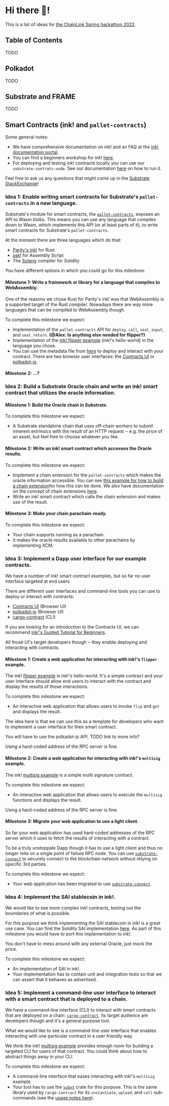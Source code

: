 # Hi there 👋!

This is a list of ideas for [the ChainLink Spring hackathon 2022](https://chain.link/hackathon).

## Table of Contents

TODO

## Polkadot

TODO

## Substrate and FRAME

TODO

## Smart Contracts (ink! and `pallet-contracts`)

Some general notes:
* We have comprehensive documentation on ink! and an FAQ at the [ink! documentation portal](https://paritytech.github.io/ink-docs).
* You can find a beginners workshop for ink! [here](https://docs.substrate.io/tutorials/v3/ink-workshop/pt1/).
* For deploying and testing ink! contracts locally you can use our `substrate-contrats-node`. See our documentation [here](https://paritytech.github.io/ink-docs/getting-started/running-substrate) on how to run it.

Feel free to ask us any questions that might come up in the [Substrate StackExchange](https://substrate.stackexchange.com/)!


### Idea 1: Enable writing smart contracts for Substrate's `pallet-contracts` in a new language.

Substrate's module for smart contracts, the [`pallet-contracts`](https://github.com/paritytech/substrate/tree/master/frame/contracts), exposes an API to Wasm blobs. This means you can use any language that compiles down to Wasm, which implements this API (or at least parts of it), to write smart contracts for Substrate's `pallet-contracts`.

At the moment there are three languages which do that:

* [Parity's ink!](https://github.com/paritytech/ink) for Rust
* [ask!](https://github.com/patractlabs/ask) for Assembly Script
* The [Solang](https://github.com/hyperledger-labs/solang) compiler for Solidity

You have different options in which you could go for this milestone: 

#### Milestone 1: Write a framework or library for a language that compiles to WebAssembly.

One of the reasons we chose Rust for Parity's ink! was that WebAssembly is a supported target of the Rust compiler. Nowadays there are way more languages that can be compiled to WebAssembly though.

To complete this milestone we expect:
* Implementation of the `pallet-contracts` API for `deploy`, `call`, `seal_input`, and `seal_return`. __(@Alex: Is anything else needed for flipper?)__
* Implementation of the [ink! flipper example](https://github.com/paritytech/ink/blob/master/examples/flipper) (ink!'s hello-world) in the language you chose.
* You can use the metadata file from [here](TODO-INSERT-LINK) to deploy and interact with your contract. There are two browser user interfaces: the [Contracts UI](https://paritytech.github.io/contracts-ui/) or [polkadot-js](https://polkadot.js.org/apps/#/).

#### Milestone 2: …?

### Idea 2: Build a Substrate Oracle chain and write an ink! smart contract that utilizes the oracle information.

#### Milestone 1: Build the Oracle chain in Substrate.

To complete this milestone we expect:
* A Substrate standalone chain that uses off-chain workers to submit inherent extrinsics with the result of an HTTP request ‒ e.g. the price of an asset, but feel free to choose whatever you like.

#### Milestone 2: Write an ink! smart contract which accesses the Oracle results.

To complete this milestone we expect:
* Implement a chain extension for the `pallet-contracts` which makes the oracle information accessible. You can see [this example for how to build a chain extension](https://github.com/paritytech/ink/tree/master/examples/rand-extension)for how this can be done. We also have documentation on the concept of chain extensions [here](https://paritytech.github.io/ink-docs/macros-attributes/chain-extension/). 
* Write an ink! smart contract which calls the chain extension and makes use of the result.

#### Milestone 3: Make your chain parachain-ready.

To complete this milestone we expect:
* Your chain supports running as a parachain.
* It makes the oracle results available to other parachains by implementing XCM. 


### Idea 3: Implement a Dapp user interface for our example contracts.

We have a number of ink! smart contract examples, but so far no user interface targeted at end users.

There are different user interfaces and command-line tools you can use to deploy or interact with contracts:

* [Contracts UI](https://paritytech.github.io/contracts-ui/) (Browser UI)
* [polkadot-js](https://polkadot.js.org/apps/) (Browser UI)
* [cargo-contract](https://github.com/paritytech/cargo-contract) (CLI)

If you are looking for an introduction to the Contracts UI, we can recommend
[ink!'s Guided Tutorial for Beginners](https://docs.substrate.io/tutorials/v3/ink-workshop/pt1/).

All those UI's target developers though ‒ they enable deploying and interacting with contracts.

#### Milestone 1: Create a web application for interacting with ink!'s `flipper` example.

The ink! [flipper example](https://github.com/paritytech/ink/blob/master/examples/flipper) is ink!'s hello-world. It's a simple contract and your user interface should allow end users to interact with the contract and display the results of those interactions.

To complete this milestone we expect:
* An interactive web application that allows users to invoke `flip` and `get` and displays the result.

The idea here is that we can use this as a template for developers who want to implement a user interface for their smart contract.

You will have to use the polkadot-js API. TODO link to more info?

Using a hard-coded address of the RPC server is fine.

#### Milestone 2: Create a web application for interacting with ink!'s `multisig` example.

The ink! [multisig example](https://github.com/paritytech/ink/blob/master/examples/multisig) is a simple multi signature contract.

To complete this milestone we expect:
* An interactive web application that allows users to execute the `multisig` functions and displays the result.

Using a hard-coded address of the RPC server is fine.

#### Milestone 3: Migrate your web application to use a light client.

So far your web application has used hard-coded addresses of the RPC server which it uses to fetch the results of interacting with a contract.

To be a truly unstoppale Dapp though it has to use a light client and thus no longer relie on a single point of failure RPC node. You can use [`substrate-connect`](https://github.com/paritytech/substrate-connect) to securely connect to the blockchain network without relying on specific 3rd parties.

To complete this milestone we expect:
* Your web application has been migrated to use [`substrate-connect`](https://github.com/paritytech/substrate-connect).


### Idea 4: Implement the SAI stablecoin in ink!.

We would like to see more complex ink! contracts, testing out the boundaries of what is possible.

For this purpose we think implementing the SAI stablecoin in ink! is a great use case. You can find the Solidity SAI implementation [here](https://github.com/makerdao/sai/tree/master/src).
As part of this milestone you would have to port this implementation to ink!.

You don't have to mess around with any external Oracle, just mock the price.

To complete this milestone we expect:
* An implementation of SAI in ink!.
* Your implementation has to contain unit and integration tests so that we can assert that it behaves as advertised.


### Idea 5: Implement a command-line user interface to interact with a smart contract that is deployed to a chain.

We have a command-line interface (CLI) to interact with smart contracts that are deployed on a chain: [`cargo-contract`](https://github.com/paritytech/cargo-contract). Its target audience are developers though and it's a general purpose tool.

What we would like to see is a command-line user interface that enables interacting with one particular contract in a user friendly way.

We think the ink! [multisig example](https://github.com/paritytech/ink/blob/master/examples/multisig) provides enough room for building a targeted CLI for users of that contract. You could think about how to abstract things away in your CLI.

To complete this milestone we expect:
* A command-line interface that eases interacting with ink!'s `multisig` example.
* Your tool has to use the [`subxt`](https://github.com/paritytech/subxt/) crate for this purpose. This is the same library used by `cargo-contract` for its `instantiate`, `upload`, and `call` sub-commands (see the [usage notes here](https://github.com/paritytech/cargo-contract#usage)). 
